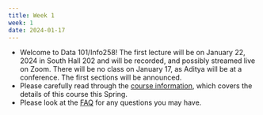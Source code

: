 ```yaml
---
title: Week 1
week: 1
date: 2024-01-17
---
```


- Welcome to Data 101/Info258! The first lecture will be on January 22, 2024 in South Hall 202 and will be recorded, and possibly streamed live on Zoom. There will be no class on January 17, as Aditya will be at a conference. The first sections will be announced.
- Please carefully read through the [course information](syllabus), which covers the details of this course this Spring.
- Please look at the [FAQ]({{page.course.faq}}) for any questions you may have.